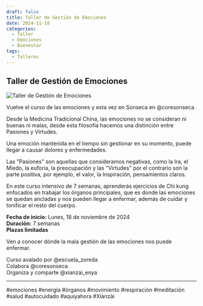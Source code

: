 ```yaml
---
draft: false
title: Taller de Gestión de Emociones
date: 2024-11-18
categories:
  - Taller
  - Emociones
  - Bienestar
tags:
  - Talleres
---
```


## Taller de Gestión de Emociones

![Taller de Gestión de Emociones](../images/tallerEmociones.jpg)

Vuelve el curso de las emociones y esta vez en Sonseca en @coresonseca.

Desde la Medicina Tradicional China, las emociones no se consideran ni buenas ni malas, desde esta filosofía hacemos una distinción entre Pasiones y Virtudes.

Una emoción mantenida en el tiempo sin gestionar en su momento, puede llegar a causar dolores y enfermedades.

Las "Pasiones" son aquellas que consideramos negativas, como la Ira, el Miedo, la euforia, la preocupación y las "Virtudes" por el contrario son la parte positiva, por ejemplo, el valor, la Inspiración, pensamientos claros.

En este curso intensivo de 7 semanas, aprenderás ejercicios de Chi kung enfocados en trabajar los órganos principales, que es donde las emociones se quedan ancladas y nos pueden llegar a enfermar, además de cuidar y tonificar el resto del cuerpo.

**Fecha de inicio:** Lunes, 18 de noviembre de 2024  
**Duración:** 7 semanas  
**Plazas limitadas**

Ven a conocer dónde la mala gestión de las emociones nos puede enfermar.

Curso avalado por @escuela_zoreda  
Colabora @coresonseca  
Organiza y comparte @xianzai_enya

---

#emociones #energía #órganos #movimiento #respiración #meditación #salud #autocuidado #aquiyahora #Xiànzài
